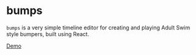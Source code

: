 bumps
=====

`bumps` is a very simple timeline editor for creating and playing Adult Swim
style bumpers, built using React.

[Demo](https://simonify.github.io/bumps/examples/editor)
